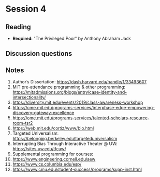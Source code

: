 # Session 4

## Reading

- **Required**: "The Privileged Poor" by Anthony Abraham Jack 

## Discussion questions

## Notes
1. Author’s Dissertation: https://dash.harvard.edu/handle/1/33493607 
2. MIT pre-attendance programming & other programming: https://mitadmissions.org/blogs/entry/case-identity-and-intersectionality/
3. https://diversity.mit.edu/events/2019/class-awareness-workshop 
4. https://ome.mit.edu/programs-services/interphase-edge-empowering-discovery-gateway-excellence 
5. https://ome.mit.edu/programs-services/talented-scholars-resource-room-tsr2 
6. https://web.mit.edu/cortiz/www/bio.html 
7. Targeted Universalism: https://belonging.berkeley.edu/targeteduniversalism 
8. Interrupting Bias Through Interactive Theater @ UW: https://sites.uw.edu/tfcuw/ 
9. Supplemental programming for courses: 
10. https://www.engineering.cornell.edu/aew 
11. https://www.cs.columbia.edu/esp/ 
12. https://www.cmu.edu/student-success/programs/supp-inst.html 
